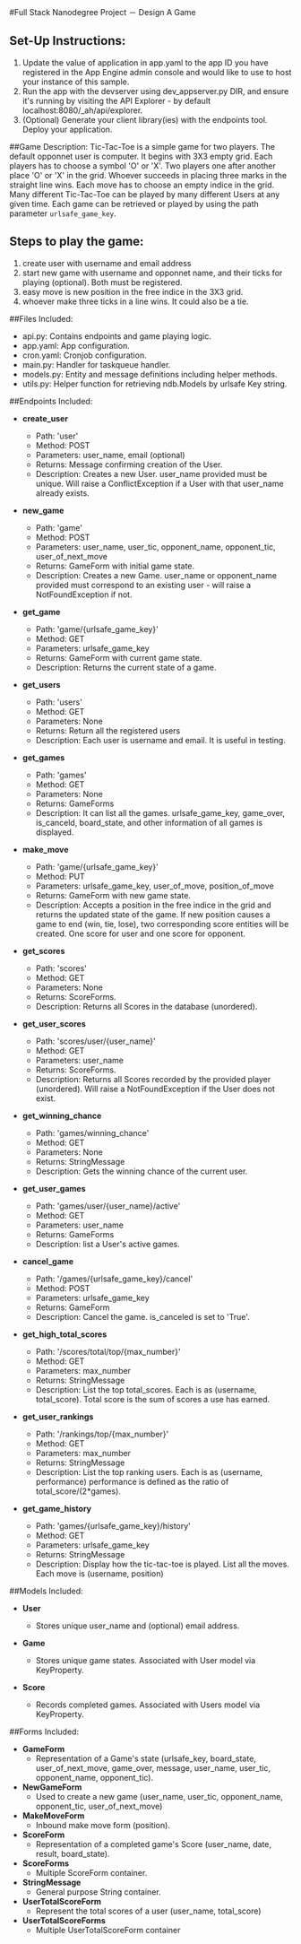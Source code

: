 #Full Stack Nanodegree Project － Design A Game

## Set-Up Instructions:
1.  Update the value of application in app.yaml to the app ID you have registered
 in the App Engine admin console and would like to use to host your instance of this sample.
1.  Run the app with the devserver using dev_appserver.py DIR, and ensure it's
 running by visiting the API Explorer - by default localhost:8080/_ah/api/explorer.
1.  (Optional) Generate your client library(ies) with the endpoints tool.
 Deploy your application.
 

##Game Description:
Tic-Tac-Toe is a simple game for two players. The default opponnet user is computer. It begins with 3X3 empty grid. Each players has to choose a symbol 'O' or 'X'. Two players one after another place 'O' or 'X' in the grid. Whoever succeeds in placing three marks in the straight line wins. Each move has to choose an empty indice in the grid. Many different Tic-Tac-Toe can be played by many different Users at any
given time. Each game can be retrieved or played by using the path parameter
`urlsafe_game_key`. 
## Steps to play the game:
1. create user with username and email address
2. start new game with username and opponnet name, and their ticks for playing (optional). Both must be registered.
3. easy move is new position in the free indice in the 3X3 grid.
4. whoever make three ticks in a line wins. It could also be a tie. 

##Files Included:
 - api.py: Contains endpoints and game playing logic.
 - app.yaml: App configuration.
 - cron.yaml: Cronjob configuration.
 - main.py: Handler for taskqueue handler.
 - models.py: Entity and message definitions including helper methods.
 - utils.py: Helper function for retrieving ndb.Models by urlsafe Key string.

##Endpoints Included:
 - **create_user**
    - Path: 'user'
    - Method: POST
    - Parameters: user_name, email (optional)
    - Returns: Message confirming creation of the User.
    - Description: Creates a new User. user_name provided must be unique. Will 
    raise a ConflictException if a User with that user_name already exists.
 
 - **new_game**
    - Path: 'game'
    - Method: POST
    - Parameters: user_name, user_tic, opponent_name, opponent_tic, user_of_next_move
    - Returns: GameForm with initial game state.
    - Description: Creates a new Game. user_name or opponent_name provided must correspond to an
    existing user - will raise a NotFoundException if not. 
     
 - **get_game**
    - Path: 'game/{urlsafe_game_key}'
    - Method: GET
    - Parameters: urlsafe_game_key
    - Returns: GameForm with current game state.
    - Description: Returns the current state of a game.
 
 - **get_users**
    - Path: 'users'
    - Method: GET
    - Parameters: None
    - Returns: Return all the registered users
    - Description: Each user is username and email. It is useful in testing.
 
 - **get_games**
    - Path: 'games'
    - Method: GET
    - Parameters: None
    - Returns: GameForms
    - Description: It can list all the games. urlsafe_game_key, game_over, is_canceld, board_state, and other information of all games is displayed.

    
 - **make_move**
    - Path: 'game/{urlsafe_game_key}'
    - Method: PUT
    - Parameters: urlsafe_game_key, user_of_move, position_of_move
    - Returns: GameForm with new game state.
    - Description: Accepts a position in the free indice in the grid and returns the updated state of the game. If new position causes a game to end (win, tie, lose), two corresponding score entities will be created. One score for user and one score for opponent.
    
 - **get_scores**
    - Path: 'scores'
    - Method: GET
    - Parameters: None
    - Returns: ScoreForms.
    - Description: Returns all Scores in the database (unordered).
    
 - **get_user_scores**
    - Path: 'scores/user/{user_name}'
    - Method: GET
    - Parameters: user_name
    - Returns: ScoreForms. 
    - Description: Returns all Scores recorded by the provided player (unordered).
    Will raise a NotFoundException if the User does not exist.
    
 - **get_winning_chance**
    - Path: 'games/winning_chance'
    - Method: GET
    - Parameters: None
    - Returns: StringMessage
    - Description: Gets the winning chance of the current user.

- **get_user_games**  
    - Path: 'games/user/{user_name}/active'
    - Method: GET
    - Parameters: user_name
    - Returns: GameForms
    - Description: list a User's active games.

- **cancel_game** 
	- Path: '/games/{urlsafe_game_key}/cancel'
    - Method: POST
    - Parameters: urlsafe_game_key
    - Returns: GameForm
    - Description: Cancel the game. is_canceled is set to 'True'.

- **get_high_total_scores**  
	- Path: '/scores/total/top/{max_number}'
    - Method: GET
    - Parameters: max_number
    - Returns: StringMessage
    - Description: List the top total_scores. Each is as (username, total_score). Total score is the sum of scores a use has earned.

- **get_user_rankings**  
   	- Path: '/rankings/top/{max_number}'
    - Method: GET
    - Parameters: max_number
    - Returns: StringMessage
    - Description: List the top ranking users. Each is as (username, performance) performance is defined as the ratio of total_score/(2*games). 


- **get_game_history**  
    - Path: 'games/{urlsafe_game_key}/history'
    - Method: GET
    - Parameters: urlsafe_game_key
    - Returns: StringMessage
    - Description: Display how the tic-tac-toe is played. List all the moves. Each move is (username, position)


##Models Included:
 - **User**
    - Stores unique user_name and (optional) email address.
    
 - **Game**
    - Stores unique game states. Associated with User model via KeyProperty.
    
 - **Score**
    - Records completed games. Associated with Users model via KeyProperty.
    
##Forms Included:
 - **GameForm**
    - Representation of a Game's state (urlsafe_key, board_state,
    user_of_next_move, game_over, message, user_name, user_tic, opponent_name, opponent_tic).
 - **NewGameForm**
    - Used to create a new game (user_name, user_tic, opponent_name, opponent_tic, user_of_next_move)
 - **MakeMoveForm**
    - Inbound make move form (position).
 - **ScoreForm**
    - Representation of a completed game's Score (user_name, date, result, board_state).
 - **ScoreForms**
    - Multiple ScoreForm container.
 - **StringMessage**
    - General purpose String container.
 - **UserTotalScoreForm**
    - Represent the total scores of a user (user_name, total_score)
 - **UserTotalScoreForms**
    - Multiple UserTotalScoreForm container